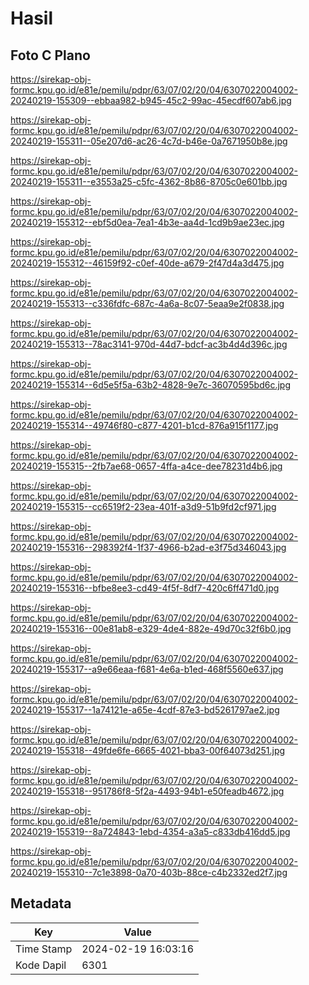 # Hasil

## Foto C Plano

https://sirekap-obj-formc.kpu.go.id/e81e/pemilu/pdpr/63/07/02/20/04/6307022004002-20240219-155309--ebbaa982-b945-45c2-99ac-45ecdf607ab6.jpg

https://sirekap-obj-formc.kpu.go.id/e81e/pemilu/pdpr/63/07/02/20/04/6307022004002-20240219-155311--05e207d6-ac26-4c7d-b46e-0a7671950b8e.jpg

https://sirekap-obj-formc.kpu.go.id/e81e/pemilu/pdpr/63/07/02/20/04/6307022004002-20240219-155311--e3553a25-c5fc-4362-8b86-8705c0e601bb.jpg

https://sirekap-obj-formc.kpu.go.id/e81e/pemilu/pdpr/63/07/02/20/04/6307022004002-20240219-155312--ebf5d0ea-7ea1-4b3e-aa4d-1cd9b9ae23ec.jpg

https://sirekap-obj-formc.kpu.go.id/e81e/pemilu/pdpr/63/07/02/20/04/6307022004002-20240219-155312--46159f92-c0ef-40de-a679-2f47d4a3d475.jpg

https://sirekap-obj-formc.kpu.go.id/e81e/pemilu/pdpr/63/07/02/20/04/6307022004002-20240219-155313--c336fdfc-687c-4a6a-8c07-5eaa9e2f0838.jpg

https://sirekap-obj-formc.kpu.go.id/e81e/pemilu/pdpr/63/07/02/20/04/6307022004002-20240219-155313--78ac3141-970d-44d7-bdcf-ac3b4d4d396c.jpg

https://sirekap-obj-formc.kpu.go.id/e81e/pemilu/pdpr/63/07/02/20/04/6307022004002-20240219-155314--6d5e5f5a-63b2-4828-9e7c-36070595bd6c.jpg

https://sirekap-obj-formc.kpu.go.id/e81e/pemilu/pdpr/63/07/02/20/04/6307022004002-20240219-155314--49746f80-c877-4201-b1cd-876a915f1177.jpg

https://sirekap-obj-formc.kpu.go.id/e81e/pemilu/pdpr/63/07/02/20/04/6307022004002-20240219-155315--2fb7ae68-0657-4ffa-a4ce-dee78231d4b6.jpg

https://sirekap-obj-formc.kpu.go.id/e81e/pemilu/pdpr/63/07/02/20/04/6307022004002-20240219-155315--cc6519f2-23ea-401f-a3d9-51b9fd2cf971.jpg

https://sirekap-obj-formc.kpu.go.id/e81e/pemilu/pdpr/63/07/02/20/04/6307022004002-20240219-155316--298392f4-1f37-4966-b2ad-e3f75d346043.jpg

https://sirekap-obj-formc.kpu.go.id/e81e/pemilu/pdpr/63/07/02/20/04/6307022004002-20240219-155316--bfbe8ee3-cd49-4f5f-8df7-420c6ff471d0.jpg

https://sirekap-obj-formc.kpu.go.id/e81e/pemilu/pdpr/63/07/02/20/04/6307022004002-20240219-155316--00e81ab8-e329-4de4-882e-49d70c32f6b0.jpg

https://sirekap-obj-formc.kpu.go.id/e81e/pemilu/pdpr/63/07/02/20/04/6307022004002-20240219-155317--a9e66eaa-f681-4e6a-b1ed-468f5560e637.jpg

https://sirekap-obj-formc.kpu.go.id/e81e/pemilu/pdpr/63/07/02/20/04/6307022004002-20240219-155317--1a74121e-a65e-4cdf-87e3-bd5261797ae2.jpg

https://sirekap-obj-formc.kpu.go.id/e81e/pemilu/pdpr/63/07/02/20/04/6307022004002-20240219-155318--49fde6fe-6665-4021-bba3-00f64073d251.jpg

https://sirekap-obj-formc.kpu.go.id/e81e/pemilu/pdpr/63/07/02/20/04/6307022004002-20240219-155318--951786f8-5f2a-4493-94b1-e50feadb4672.jpg

https://sirekap-obj-formc.kpu.go.id/e81e/pemilu/pdpr/63/07/02/20/04/6307022004002-20240219-155319--8a724843-1ebd-4354-a3a5-c833db416dd5.jpg

https://sirekap-obj-formc.kpu.go.id/e81e/pemilu/pdpr/63/07/02/20/04/6307022004002-20240219-155310--7c1e3898-0a70-403b-88ce-c4b2332ed2f7.jpg


## Metadata

| Key        | Value               |
| ---------- | ------------------- |
| Time Stamp | 2024-02-19 16:03:16 |
| Kode Dapil | 6301                |




